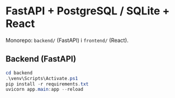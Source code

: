 # FastAPI + PostgreSQL / SQLite + React

Monorepo: `backend/` (FastAPI) i `frontend/` (React).

## Backend (FastAPI)
```powershell
cd backend
.\venv\Scripts\Activate.ps1
pip install -r requirements.txt
uvicorn app.main:app --reload
